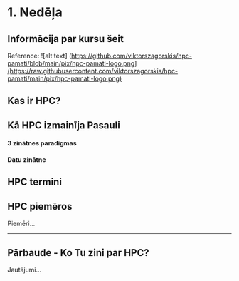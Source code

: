# 1. Nedēļa

## Informācija par kursu šeit

Reference:
![alt text] (https://github.com/viktorszagorskis/hpc-pamati/blob/main/pix/hpc-pamati-logo.png](https://raw.githubusercontent.com/viktorszagorskis/hpc-pamati/main/pix/hpc-pamati-logo.png)


## Kas ir HPC?

## Kā HPC izmainīja Pasauli

#### 3 zinātnes paradigmas

#### Datu zinātne

## HPC termini

## HPC piemēros

Piemēri...

---

## Pārbaude - Ko Tu zini par HPC?

Jautājumi...
